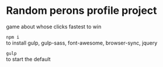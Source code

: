 # Random perons profile project
game about whose clicks fastest to win


<code>npm i</code></br>
to install gulp, gulp-sass, font-awesome, browser-sync, jquery

<code>gulp</code></br>
to start the default 
